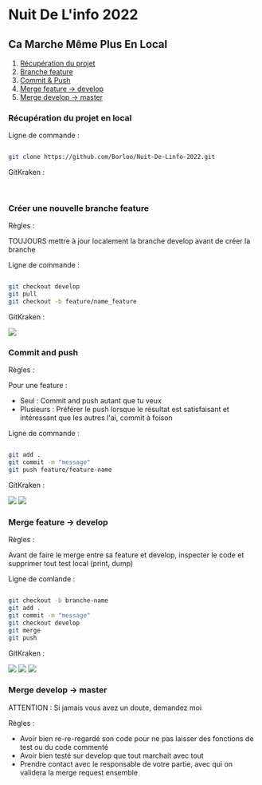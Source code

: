# Nuit De L'info 2022

## Ca Marche Même Plus En Local

1. [Récupération du projet](#1)
2. [Branche feature](#2)
3. [Commit & Push](#3)
4. [Merge feature -> develop](#4)
5. [Merge develop -> master](#5)

<a name="1"></a>

###  Récupération du projet en local 

Ligne de commande : 

```bash 

git clone https://github.com/Borloo/Nuit-De-Linfo-2022.git

```

GitKraken :

<img src="./images/readme/clone_repo.png" alt="">

<img src="./images/readme/clone_repo_url.png" alt="">

<a name="2"></a>

### Créer une nouvelle branche feature 

Règles : 

TOUJOURS mettre à jour localement la branche develop avant de créer la branche

Ligne de commande : 

```bash

git checkout develop
git pull
git checkout -b feature/name_feature

```

GitKraken : 

<img src="./images/readme/create_branche.png">

<a name="3"></a>

### Commit and push 

Règles :

Pour une feature :

- Seul : Commit and push autant que tu veux
- Plusieurs : Préférer le push lorsque le résultat est satisfaisant et intéressant que les autres l'ai, commit à foison

Ligne de commande : 

```bash

git add .
git commit -m "message"
git push feature/feature-name

```

GitKraken :

<img src="./images/readme/commit.png">

<img src="./images/readme/push.png">

<a name="4"></a>

### Merge feature -> develop

Règles : 

Avant de faire le merge entre sa feature et develop, inspecter le code et supprimer tout test local (print, dump)

Ligne de comlande :

```bash

git checkout -b branche-name
git add .
git commit -m "message"
git checkout develop
git merge 
git push

```

GitKraken :

<img src="./images/readme/checkout_develop.png">

<img src="./images/readme/merge.png">

<img src="./images/readme/push_merge.png">

<a name="5"></a>

### Merge develop -> master

ATTENTION : Si jamais vous avez un doute, demandez moi

Règles : 
- Avoir bien re-re-regardé son code pour ne pas laisser des fonctions de test ou du code commenté
- Avoir bien testé sur develop que tout marchait avec tout
- Prendre contact avec le responsable de votre partie, avec qui on validera la merge request ensemble
